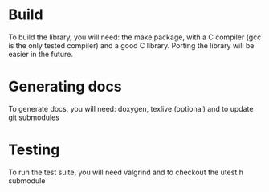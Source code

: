 # Build
To build the library, you will need: the make package, with a C compiler
(gcc is the only tested compiler) and a good C library.
Porting the library will be easier in the future.

# Generating docs
To generate docs, you will need: doxygen, texlive (optional) and to update git submodules

# Testing
To run the test suite, you will need valgrind and to checkout the utest.h submodule
